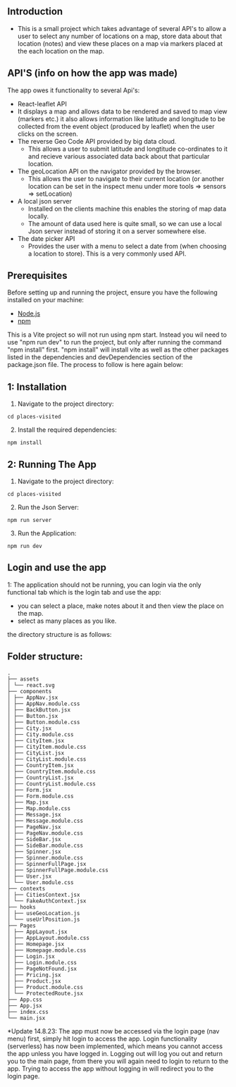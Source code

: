 ## Introduction

- This is a small project which takes advantage of several API's to allow a user to select any number of locations on a map, store data
  about that location (notes) and view these places on a map via markers placed at the each location on the map.

## API'S (info on how the app was made)
The app owes it functionality to several Api's:
- React-leaflet API
 - It displays a map and allows data to be rendered and saved to map view (markers etc.) it also allows
   information like latitude and longitude to be collected from the event object (produced by leaflet) when the user clicks on the screen.
- The reverse Geo Code API provided by big data cloud.
  - This allows a user to submit latitude and longtitude co-ordinates to it and recieve various associated data back about that particular location.
- The geoLocation API on the navigator provided by the browser.
  - This allows the user to navigate to their current location (or another location can be set in the inspect menu under more tools => sensors =>       setLocation)
- A local json server 
  - Installed on the clients machine this enables the storing of map data locally.
  - The amount of data used here is quite small, so we can use a local Json server instead of storing it on a server somewhere else.
- The date picker API 
  - Provides the user with a menu to select a date from (when choosing a location to store). 
    This is a very commonly used API.

## Prerequisites

Before setting up and running the project, ensure you have the following installed on your machine:
- [Node.js](https://nodejs.org/)
- [npm](https://www.npmjs.com/) 

This is a Vite project so will not run using npm start. Instead you wil need to use "npm run dev" to run the project, but only after running the command "npm install" first. "npm install" will install vite as well as the other packages listed in the dependencies and devDependencies section of the package.json file. The process to follow is here again below:

## 1: Installation

1. Navigate to the project directory:
```
cd places-visited
```
2.  Install the required dependencies:
```
npm install
```
## 2: Running The App

1. Navigate to the project directory:
```
cd places-visited
```
2.  Run the Json Server:
```
npm run server
```
3.  Run the Application:
```
npm run dev
```

## Login and use the app
1: The application should not be running, you can login via the only functional tab which is the login tab and use the app:
 - you can select a place, make notes about it and then view the place on the map.
 - select as many places as you like.

the directory structure is as follows:

## Folder structure:
```
.
├── assets
│ └── react.svg
├── components
│ ├── AppNav.jsx
│ ├── AppNav.module.css
│ ├── BackButton.jsx
│ ├── Button.jsx
│ ├── Button.module.css
│ ├── City.jsx
│ ├── City.module.css
│ ├── CityItem.jsx
│ ├── CityItem.module.css
│ ├── CityList.jsx
│ ├── CityList.module.css
│ ├── CountryItem.jsx
│ ├── CountryItem.module.css
│ ├── CountryList.jsx
│ ├── CountryList.module.css
│ ├── Form.jsx
│ ├── Form.module.css
│ ├── Map.jsx
│ ├── Map.module.css
│ ├── Message.jsx
│ ├── Message.module.css
│ ├── PageNav.jsx
│ ├── PageNav.module.css
│ ├── SideBar.jsx
│ ├── SideBar.module.css
│ ├── Spinner.jsx
│ ├── Spinner.module.css
│ ├── SpinnerFullPage.jsx
│ ├── SpinnerFullPage.module.css
│ ├── User.jsx
│ └── User.module.css
├── contexts
│ ├── CitiesContext.jsx
│ └── FakeAuthContext.jsx
├── hooks
│ ├── useGeoLocation.js
│ └── useUrlPosition.js
├── Pages
│ ├── AppLayout.jsx
│ ├── AppLayout.module.css
│ ├── Homepage.jsx
│ ├── Homepage.module.css
│ ├── Login.jsx
│ ├── Login.module.css
│ ├── PageNotFound.jsx
│ ├── Pricing.jsx
│ ├── Product.jsx
│ ├── Product.module.css
│ └── ProtectedRoute.jsx
├── App.css
├── App.jsx
├── index.css
└── main.jsx
```



\*Update 14.8.23:
The app must now be accessed via the login page (nav menu) first, simply hit login to access the app.
Login functionality (serverless) has now been implemented, which means you cannot access the app unless you have logged in.
Logging out will log you out and return you to the main page, from there you will again need to login to return to the app.
Trying to access the app without logging in will redirect you to the login page.
